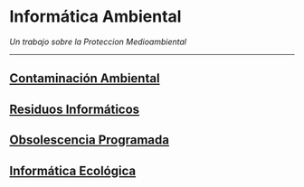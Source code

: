 # Informática Ambiental
_Un trabajo sobre la Proteccion Medioambiental_

---

## [Contaminación Ambiental](contaminacion_ambiental.md)
## [Residuos Informáticos](residuo_informatico.md)
## [Obsolescencia Programada](obsolescencia.md)
## [Informática Ecológica](informatica_ecologica.md)
